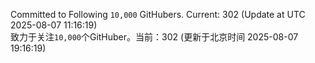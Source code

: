 Committed to Following `10,000` GitHubers. Current: <!-- FOLLOWING_COUNT -->302<!-- FOLLOWING_COUNT --> (Update at UTC <!-- LAST_UPDATED -->2025-08-07 11:16:19<!-- LAST_UPDATED -->)<br>
致力于关注`10,000`个GitHuber。当前：<!-- FOLLOWING_COUNT -->302<!-- FOLLOWING_COUNT --> (更新于北京时间 <!-- LAST_UPDATED_CST -->2025-08-07 19:16:19<!-- LAST_UPDATED_CST -->)
